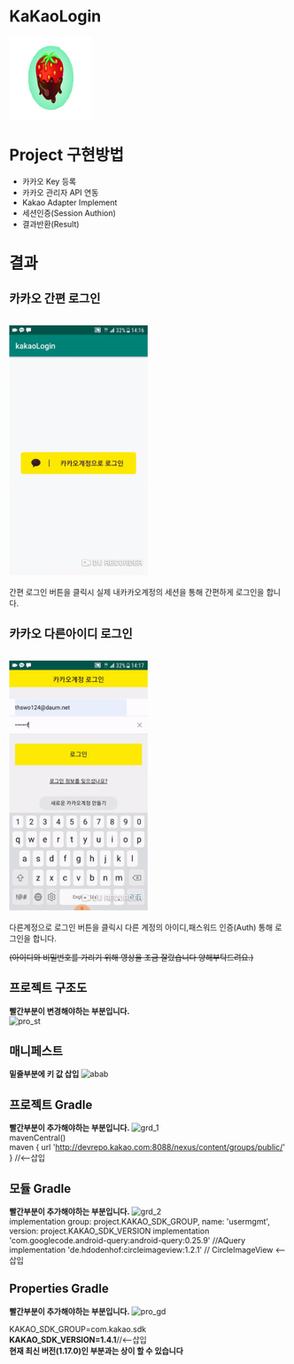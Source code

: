 # KaKaoLogin
<img src="./image/strawberry.png" width="150" height="150"></img>

# Project 구현방법

* 카카오 Key 등록
* 카카오 관리자 API 연동
* Kakao Adapter Implement
* 세션인증(Session Authion)
* 결과반환(Result)

# 결과
## **카카오 간편 로그인**
<br>
<img src="./image/kakaoSimple.gif" width="250" height="450"></img>  
<br>
<br>
간편 로그인 버튼을 클릭시
실제 내카카오계정의 세션을 통해 간편하게 로그인을 합니다.


## **카카오 다른아이디 로그인**
<br>
<img src="./image/kakaoSpec2.gif" width="250" height="450"></img>  
<br>
<br>
다른계정으로 로그인 버튼을 클릭시
다른 계정의 아이디,패스워드 인증(Auth) 통해 로그인을 합니다.

~~(아이디와 비밀번호를 가리기 위해 영상을 조금 잘랐습니다 양해부탁드려요.)~~

## **프로젝트 구조도**
**빨간부분이 변경해야하는 부분입니다.**  
![pro_st](https://user-images.githubusercontent.com/32647144/57578799-e6c07100-74cd-11e9-94b6-63efd1096045.jpg)
## **매니페스트**  
**밑줄부분에 키 값 삽입**
![abab](https://user-images.githubusercontent.com/32647144/57578795-e627da80-74cd-11e9-89f1-d04816fc9970.jpg)
## **프로젝트 Gradle**
**빨간부분이 추가해야하는 부분입니다.**
![grd_1](https://user-images.githubusercontent.com/32647144/57578796-e627da80-74cd-11e9-9696-7a4f9c19b128.jpg)  
mavenCentral()  
maven { url 'http://devrepo.kakao.com:8088/nexus/content/groups/public/' }  //<--삽입
## **모듈 Gradle**
**빨간부분이 추가해야하는 부분입니다.**
![grd_2](https://user-images.githubusercontent.com/32647144/57578797-e6c07100-74cd-11e9-8b09-82755ad2de49.jpg)  
 implementation group: project.KAKAO_SDK_GROUP, name: 'usermgmt', version: project.KAKAO_SDK_VERSION
 implementation 'com.googlecode.android-query:android-query:0.25.9' //AQuery  
 implementation 'de.hdodenhof:circleimageview:1.2.1' // CircleImageView <--삽입
## **Properties Gradle**
**빨간부분이 추가해야하는 부분입니다.**
![pro_gd](https://user-images.githubusercontent.com/32647144/57578798-e6c07100-74cd-11e9-96f8-7fcebc0129e7.jpg)  

KAKAO_SDK_GROUP=com.kakao.sdk  
**KAKAO_SDK_VERSION=1.4.1**//<--삽입  
**현재 최신 버전(1.17.0)인 부분과는 상이 할 수 있습니다**

